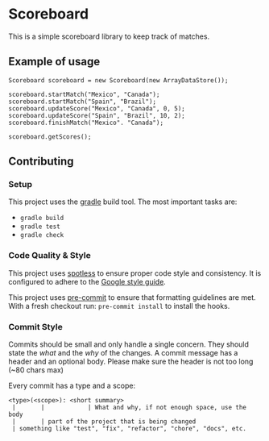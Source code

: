 # Scoreboard

This is a simple scoreboard library to keep track of matches.

## Example of usage

```
Scoreboard scoreboard = new Scoreboard(new ArrayDataStore());

scoreboard.startMatch("Mexico", "Canada");
scoreboard.startMatch("Spain", "Brazil");
scoreboard.updateScore("Mexico", "Canada", 0, 5);
scoreboard.updateScore("Spain", "Brazil", 10, 2);
scoreboard.finishMatch("Mexico". "Canada");

scoreboard.getScores();
```

## Contributing

### Setup

This project uses the [gradle](https://gradle.org/) build tool. 
The most important tasks are:

* `gradle build`
* `gradle test`
* `gradle check`

### Code Quality & Style

This project uses [spotless](https://github.com/diffplug/spotless) to ensure
proper code style and consistency. It is configured to adhere to the 
[Google style guide](https://google.github.io/styleguide/javaguide.html).

This project uses [pre-commit](https://pre-commit.com/) to ensure that formatting
guidelines are met. With a fresh checkout run: `pre-commit install` to install
the hooks.

### Commit Style

Commits should be small and only handle a single concern.
They should state the _what_ and the _why_ of the changes.
A commit message has a header and an optional body.
Please make sure the header is not too long (~80 chars max)

Every commit has a type and a scope:
```
<type>(<scope>): <short summary>
 |       |            | What and why, if not enough space, use the body
 |       | part of the project that is being changed
 | something like "test", "fix", "refactor", "chore", "docs", etc.
```



